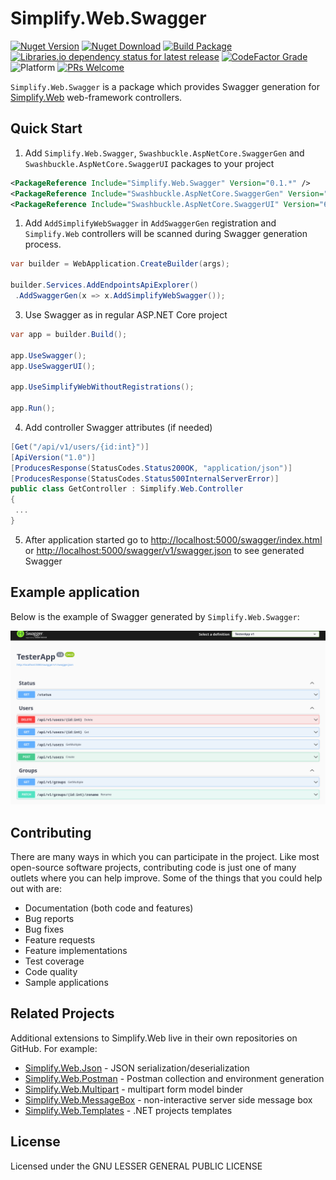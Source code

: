 # Simplify.Web.Swagger

[![Nuget Version](https://img.shields.io/nuget/v/Simplify.Web.Swagger)](https://www.nuget.org/packages/Simplify.Web.Swagger/)
[![Nuget Download](https://img.shields.io/nuget/dt/Simplify.Web.Swagger)](https://www.nuget.org/packages/Simplify.Web.Swagger/)
[![Build Package](https://github.com/SimplifyNet/Simplify.Web.Swagger/actions/workflows/build.yml/badge.svg)](https://github.com/SimplifyNet/Simplify.Web.Swagger/actions/workflows/build.yml)
[![Libraries.io dependency status for latest release](https://img.shields.io/librariesio/release/nuget/Simplify.Web.Swagger)](https://libraries.io/nuget/Simplify.Web.Swagger)
[![CodeFactor Grade](https://img.shields.io/codefactor/grade/github/SimplifyNet/Simplify.Web.Swagger)](https://www.codefactor.io/repository/github/simplifynet/Simplify.Web.Swagger)
![Platform](https://img.shields.io/badge/platform-.NET%206.0%20%7C%20.NET%20Standard%202.0-lightgrey)
[![PRs Welcome](https://img.shields.io/badge/PRs-welcome-brightgreen)](http://makeapullrequest.com)

`Simplify.Web.Swagger` is a package which provides Swagger generation for [Simplify.Web](https://github.com/SimplifyNet/Simplify.Web) web-framework controllers.

## Quick Start

1. Add `Simplify.Web.Swagger`, `Swashbuckle.AspNetCore.SwaggerGen` and `Swashbuckle.AspNetCore.SwaggerUI` packages to your project

```xml
<PackageReference Include="Simplify.Web.Swagger" Version="0.1.*" />
<PackageReference Include="Swashbuckle.AspNetCore.SwaggerGen" Version="6.3.*" />
<PackageReference Include="Swashbuckle.AspNetCore.SwaggerUI" Version="6.3.*" />
```

1. Add `AddSimplifyWebSwagger` in `AddSwaggerGen` registration and `Simplify.Web` controllers will be scanned during Swagger generation process.

```csharp
var builder = WebApplication.CreateBuilder(args);

builder.Services.AddEndpointsApiExplorer()
 .AddSwaggerGen(x => x.AddSimplifyWebSwagger());
```

3. Use Swagger as in regular ASP.NET Core project

```csharp
var app = builder.Build();

app.UseSwagger();
app.UseSwaggerUI();

app.UseSimplifyWebWithoutRegistrations();

app.Run();
```

4. Add controller Swagger attributes (if needed)

```csharp
[Get("/api/v1/users/{id:int}")]
[ApiVersion("1.0")]
[ProducesResponse(StatusCodes.Status200OK, "application/json")]
[ProducesResponse(StatusCodes.Status500InternalServerError)]
public class GetController : Simplify.Web.Controller
{
 ...
}
```

5. After application started go to <http://localhost:5000/swagger/index.html> or <http://localhost:5000/swagger/v1/swagger.json> to see generated Swagger

## Example application

Below is the example of Swagger generated by `Simplify.Web.Swagger`:

![Simplify](https://raw.githubusercontent.com/SimplifyNet/Simplify.Web.Swagger/master/images/screenshots/generated-swagger-sample.png)

## Contributing

There are many ways in which you can participate in the project. Like most open-source software projects, contributing code is just one of many outlets where you can help improve. Some of the things that you could help out with are:

- Documentation (both code and features)
- Bug reports
- Bug fixes
- Feature requests
- Feature implementations
- Test coverage
- Code quality
- Sample applications

## Related Projects

Additional extensions to Simplify.Web live in their own repositories on GitHub. For example:

- [Simplify.Web.Json](https://github.com/SimplifyNet/Simplify.Web.Json) - JSON serialization/deserialization
- [Simplify.Web.Postman](https://github.com/SimplifyNet/Simplify.Web.Postman) - Postman collection and environment generation
- [Simplify.Web.Multipart](https://github.com/SimplifyNet/Simplify.Web.Multipart) - multipart form model binder
- [Simplify.Web.MessageBox](https://github.com/SimplifyNet/Simplify.Web.MessageBox) - non-interactive server side message box
- [Simplify.Web.Templates](https://github.com/SimplifyNet/Simplify.Web.Templates) - .NET projects templates

## License

Licensed under the GNU LESSER GENERAL PUBLIC LICENSE
